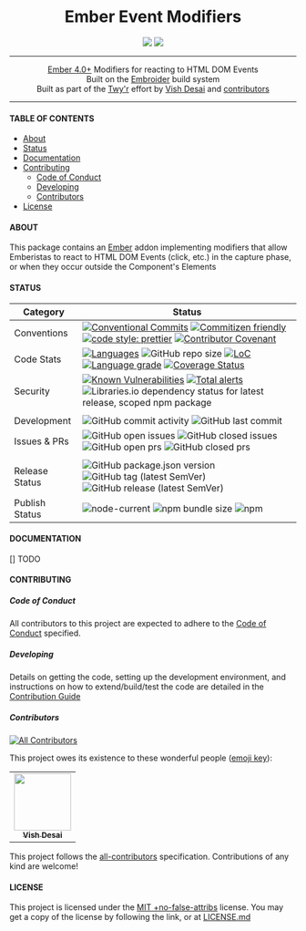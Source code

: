 <h1 align="center">
    Ember Event Modifiers
</h1>
<div align="center">
    <a href="https://spdx.org/licenses/MITNFA.html"><img src="https://img.shields.io/badge/License-MIT%20%2Bno--false--attribs-blue" /></a>
    <a href="https://github.com/twyr/twyr-ember-modifiers/blob/main/CODE_OF_CONDUCT.md"><img src="https://img.shields.io/badge/Contributor%20Covenant-v2.1%20adopted-ff69b4.svg" /></a>
</div>
<hr />

<div align="center">
    <a href="https://emberjs.com">Ember 4.0+</a> Modifiers for reacting to HTML DOM Events
</div>
<div align="center">
	Built on the <a href="">Embroider</a> build system
</div>
<div align="center">
    Built as part of the <a href="https://github.com/twyr">Twy&apos;r</a> effort by <a href="https://github.com/shadyvd">Vish Desai</a> and <a href="https://github.com/twyr/twyr-ember-modifiers/graphs/contributors">contributors</a>
</div>
<hr />

#### TABLE OF CONTENTS

-   [About](#about)
-   [Status](#status)
-   [Documentation](#documentation)
-   [Contributing](#contributing)
    -   [Code of Conduct](#code-of-conduct)
    -   [Developing](#developing)
    -   [Contributors](#contributors)
-   [License](#license)

#### ABOUT

This package contains an [Ember](https://emberjs.com) addon implementing modifiers that allow Emberistas to react to HTML DOM Events (click, etc.)
in the capture phase, or when they occur outside the Component's Elements

#### STATUS

| Category       | Status                                                                                                                                                                                                                                                                                                                                                                                                                                                                                                                                                                                                                                                                                 |
| -------------- | -------------------------------------------------------------------------------------------------------------------------------------------------------------------------------------------------------------------------------------------------------------------------------------------------------------------------------------------------------------------------------------------------------------------------------------------------------------------------------------------------------------------------------------------------------------------------------------------------------------------------------------------------------------------------------------- |
| Conventions    | [![Conventional Commits](https://img.shields.io/badge/Conventional%20Commits-1.0.0-brightgreen.svg)](https://conventionalcommits.org) [![Commitizen friendly](https://img.shields.io/badge/commitizen-friendly-brightgreen.svg)](http://commitizen.github.io/cz-cli/) [![code style: prettier](https://img.shields.io/badge/code_style-prettier-ff69b4.svg?style=flat-square)](https://github.com/prettier/prettier) [![Contributor Covenant](https://img.shields.io/badge/Contributor%20Covenant-2.1-4baaaa.svg)](CODE_OF_CONDUCT.md)                                                                                                                                                 |
| Code Stats     | [![Languages](https://badgen.net/lgtm/langs/g/twyr/twyr-ember-modifiers)](https://lgtm.com/projects/g/twyr/twyr-ember-modifiers) ![GitHub repo size](https://img.shields.io/github/repo-size/twyr/twyr-ember-modifiers) [![LoC](https://badgen.net/lgtm/lines/g/twyr/twyr-ember-modifiers)](https://lgtm.com/projects/g/twyr/twyr-ember-modifiers) [![Language grade](https://badgen.net/lgtm/grade/g/twyr/twyr-ember-modifiers)](https://lgtm.com/projects/g/twyr/twyr-ember-modifiers/context:javascript) [![Coverage Status](https://coveralls.io/repos/github/twyr/twyr-ember-modifiers/badge.svg?branch=main)](https://coveralls.io/github/twyr/twyr-ember-modifiers?branch=main) |
| Security       | [![Known Vulnerabilities](https://snyk.io/test/github/twyr/twyr-ember-modifiers/badge.svg?targetFile=package.json)](https://snyk.io/test/github/twyr/twyr-ember-modifiers?targetFile=package.json) [![Total alerts](https://img.shields.io/lgtm/alerts/g/twyr/twyr-ember-modifiers.svg?logo=lgtm&logoWidth=18)](https://lgtm.com/projects/g/twyr/twyr-ember-modifiers/alerts/) ![Libraries.io dependency status for latest release, scoped npm package](https://img.shields.io/librariesio/release/npm/@twyr/ember-event-modifiers)                                                                                                                                                    |
|                |                                                                                                                                                                                                                                                                                                                                                                                                                                                                                                                                                                                                                                                                                        |
| Development    | ![GitHub commit activity](https://img.shields.io/github/commit-activity/m/twyr/twyr-ember-modifiers) ![GitHub last commit](https://img.shields.io/github/last-commit/twyr/twyr-ember-modifiers)                                                                                                                                                                                                                                                                                                                                                                                                                                                                                        |
| Issues & PRs   | ![GitHub open issues](https://img.shields.io/github/issues-raw/twyr/twyr-ember-modifiers) ![GitHub closed issues](https://img.shields.io/github/issues-closed-raw/twyr/twyr-ember-modifiers) ![GitHub open prs](https://img.shields.io/github/issues-pr-raw/twyr/twyr-ember-modifiers) ![GitHub closed prs](https://img.shields.io/github/issues-pr-closed-raw/twyr/twyr-ember-modifiers)                                                                                                                                                                                                                                                                                              |
|                |                                                                                                                                                                                                                                                                                                                                                                                                                                                                                                                                                                                                                                                                                        |
| Release Status | ![GitHub package.json version](https://img.shields.io/github/package-json/v/twyr/twyr-ember-modifiers/main) ![GitHub tag (latest SemVer)](https://img.shields.io/github/v/tag/twyr/twyr-ember-modifiers?sort=semver) ![GitHub release (latest SemVer)](https://img.shields.io/github/v/release/twyr/twyr-ember-modifiers?sort=semver)                                                                                                                                                                                                                                                                                                                                                  |
| Publish Status | ![node-current](https://img.shields.io/node/v/@twyr/ember-event-modifiers) ![npm bundle size](https://badgen.net/bundlephobia/min/@twyr/ember-event-modifiers) ![npm](https://img.shields.io/npm/dy/@twyr/ember-event-modifiers)                                                                                                                                                                                                                                                                                                                                                                                                                                                       |

#### DOCUMENTATION

[] TODO

#### CONTRIBUTING

##### Code of Conduct

All contributors to this project are expected to adhere to the [Code of Conduct](https://github.com/twyr/twyr-ember-modifiers/blob/main/CODE_OF_CONDUCT.md) specified.

##### Developing

Details on getting the code, setting up the development environment, and instructions on how to extend/build/test the code are detailed in the
[Contribution Guide](https://github.com/twyr/twyr-ember-modifiers/blob/main/CONTRIBUTING.md)

##### Contributors

<!-- ALL-CONTRIBUTORS-BADGE:START - Do not remove or modify this section -->

[![All Contributors](https://img.shields.io/badge/all_contributors-1-orange.svg?style=flat-square)](#contributors)

<!-- ALL-CONTRIBUTORS-BADGE:END -->

This project owes its existence to these wonderful people ([emoji key](https://allcontributors.org/docs/en/emoji-key)):

<!-- ALL-CONTRIBUTORS-LIST:START - Do not remove or modify this section -->
<!-- prettier-ignore-start -->
<!-- markdownlint-disable -->
<table>
  <tr>
    <td align="center"><a href="http://twyr.github.io"><img src="https://avatars1.githubusercontent.com/u/5027975?v=4" width="100px;" alt=""/><br /><sub><b>Vish Desai</b></sub></a></td>
  </tr>
</table>

<!-- markdownlint-enable -->
<!-- prettier-ignore-end -->

<!-- ALL-CONTRIBUTORS-LIST:END -->

This project follows the [all-contributors](https://allcontributors.org) specification. Contributions of any kind are welcome!

#### LICENSE

This project is licensed under the [MIT +no-false-attribs](https://spdx.org/licenses/MITNFA.html) license.
You may get a copy of the license by following the link, or at [LICENSE.md](https://github.com/twyr/twyr-ember-modifiers/blob/main/LICENSE.md)
